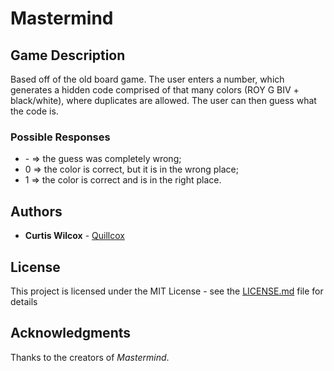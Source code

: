 # Mastermind

## Game Description
Based off of the old board game. The user enters a number, which generates a hidden code comprised of that many colors (ROY G BIV + black/white), where duplicates are allowed. The user can then guess what the code is. 

### Possible Responses
* \- => the guess was completely wrong; 
* 0 => the color is correct, but it is in the wrong place; 
* 1 => the color is correct and is in the right place.

## Authors
* **Curtis Wilcox** - [Quillcox](https://github.com/Quillcox)

## License
This project is licensed under the MIT License - see the [LICENSE.md](LICENSE.md) file for details

## Acknowledgments
Thanks to the creators of *Mastermind*.

